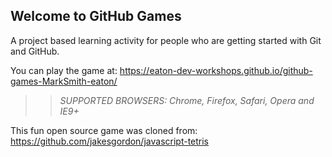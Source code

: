 ## Welcome to GitHub Games

A project based learning activity for people who are getting started with Git and GitHub.

You can play the game at: https://eaton-dev-workshops.github.io/github-games-MarkSmith-eaton/

>> _*SUPPORTED BROWSERS*: Chrome, Firefox, Safari, Opera and IE9+_

This fun open source game was cloned from: https://github.com/jakesgordon/javascript-tetris
